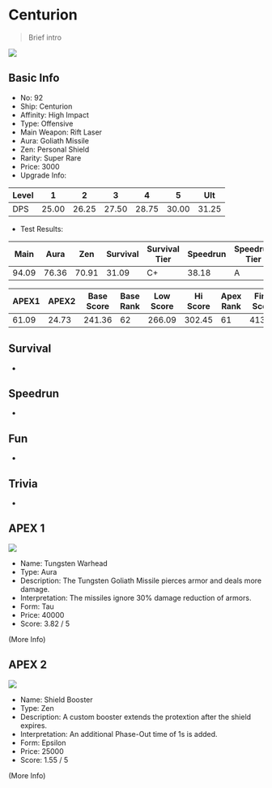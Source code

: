 # Centurion

> Brief intro

<img src="/ships/ship_92.png" style={{zoom:1}}/>

## Basic Info

- No: 92
- Ship: Centurion
- Affinity: High Impact
- Type: Offensive
- Main Weapon: Rift Laser
- Aura: Goliath Missile
- Zen: Personal Shield
- Rarity: Super Rare
- Price: 3000
- Upgrade Info: 

| Level | 1 | 2 | 3 | 4 | 5 | Ult |
|--|--|--|--|--|--|--|
| DPS | 25.00 | 26.25 | 27.50 | 28.75 | 30.00 | 31.25 |

- Test Results: 

| Main | Aura | Zen | Survival | Survival Tier | Speedrun | Speedrun Tier | Fun | Fun Tier |
|--|--|--|--|--|--|--|--|--|
| 94.09 | 76.36 | 70.91 | 31.09 | C+ | 38.18 | A | 41.45 | A |

| APEX1 | APEX2 | Base Score | Base Rank | Low Score | Hi Score | Apex Rank | Final Score | FinalRank |
|--|--|--|--|--|--|--|--|--|
| 61.09 | 24.73 | 241.36 | 62 | 266.09 | 302.45 | 61 | 413.18 | 52 |

## Survival

-

## Speedrun

-

## Fun

-

## Trivia

-

## APEX 1

<img src="/ships/ship_92_apex_1.png" style={{zoom:1}}/>

- Name: Tungsten Warhead
- Type: Aura
- Description: The Tungsten Goliath Missile pierces armor and deals more damage.
- Interpretation: The missiles ignore 30% damage reduction of armors.
- Form: Tau
- Price: 40000
- Score: 3.82 / 5

(More Info)

## APEX 2

<img src="/ships/ship_92_apex_2.png" style={{zoom:1}}/>

- Name: Shield Booster
- Type: Zen
- Description: A custom booster extends the protextion after the shield expires.
- Interpretation: An additional Phase-Out time of 1s is added.
- Form: Epsilon
- Price: 25000
- Score: 1.55 / 5

(More Info)
